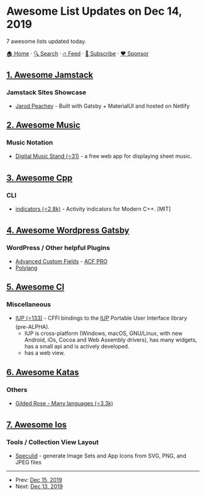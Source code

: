 # Awesome List Updates on Dec 14, 2019

7 awesome lists updated today.

[🏠 Home](/README.md) · [🔍 Search](https://www.trackawesomelist.com/search/) · [🔥 Feed](https://www.trackawesomelist.com/rss.xml) · [📮 Subscribe](https://trackawesomelist.us17.list-manage.com/subscribe?u=d2f0117aa829c83a63ec63c2f&id=36a103854c) · [❤️  Sponsor](https://github.com/sponsors/theowenyoung)



## [1. Awesome Jamstack](/content/automata/awesome-jamstack/README.md)

### Jamstack Sites Showcase

*   [Jarod Peachey](https://jarodpeachey.netlify.com) - Built with Gatsby + MaterialUI and hosted on Netlify

## [2. Awesome Music](/content/ciconia/awesome-music/README.md)

### Music Notation

*   [Digital Music Stand (⭐31)](https://github.com/PatWie/digitalmusicstand) - a free web app for displaying sheet music.

## [3. Awesome Cpp](/content/fffaraz/awesome-cpp/README.md)

### CLI

*   [indicators (⭐2.8k)](https://github.com/p-ranav/indicators/) - Activity indicators for Modern C++. \[MIT]

## [4. Awesome Wordpress Gatsby](/content/henrikwirth/awesome-wordpress-gatsby/README.md)

### WordPress / Other helpful Plugins

*   [Advanced Custom Fields](https://wordpress.org/plugins/advanced-custom-fields/) - [ACF PRO](https://www.advancedcustomfields.com/pro/)
*   [Polylang](https://wordpress.org/plugins/polylang/)

## [5. Awesome Cl](/content/CodyReichert/awesome-cl/README.md)

### Miscellaneous

*   [IUP (⭐133)](https://github.com/lispnik/iup/) - CFFI bindings to the [IUP](https://www.tecgraf.puc-rio.br/iup/) Portable User Interface library (pre-ALPHA).
    *   IUP is cross-platform (Windows, macOS, GNU/Linux, with new Android, iOs, Cocoa and Web Assembly drivers), has many widgets, has a small api and is actively developed.
    *   has a web view.

## [6. Awesome Katas](/content/gamontal/awesome-katas/README.md)

### Others

*   [Gilded Rose - Many languages (⭐3.3k)](https://github.com/emilybache/GildedRose-Refactoring-Kata)

## [7. Awesome Ios](/content/vsouza/awesome-ios/README.md)

### Tools / Collection View Layout

*   [Speculid](https://speculid.com) - generate Image Sets and App Icons from SVG, PNG, and JPEG files

---

- Prev: [Dec 15, 2019](/content/2019/12/15/README.md)
- Next: [Dec 13, 2019](/content/2019/12/13/README.md)
